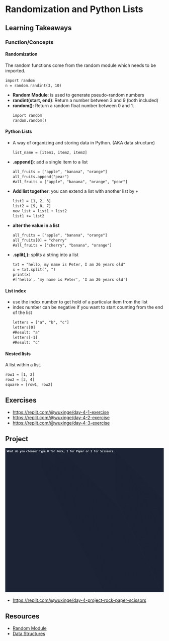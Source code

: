 # Randomization and Python Lists

## Learning Takeaways
### Function/Concepts

#### Randomization 
The random functions come from the random module which needs to be imported.
  ```
  import random
  n = random.randint(3, 10)
  ```
* **Random Module**: is used to generate pseudo-random numbers
* **randint(start, end)**: Return a number between 3 and 9 (both included)
* **random()**: Return a random float number between 0 and 1. 
  ```
  import random
  random.random()
  ```

#### Python Lists 
- A way of organizing and storing data in Python. (AKA data structure) 
  ```
  list_name = [item1, item2, item3]
  ```
* **.append()**: add a single item to a list
  ```
  all_fruits = ["apple", "banana", "orange"]
  all_fruits.append("pear")
  #all_fruits = ["apple", "banana", "orange", "pear"]
  ```
* **Add list together**: you can extend a list with another list by ```+```
  ```
  list1 = [1, 2, 3]
  list2 = [9, 8, 7]
  new_list = list1 + list2
  list1 += list2
  ```
* **alter the value in a list**
  ```
  all_fruits = ["apple", "banana", "orange"]
  all_fruits[0] = "cherry"
  #all_fruits = ["cherry", "banana", "orange"]
  ```
* **.split(,):** splits a string into a list
  ```
  txt = "hello, my name is Peter, I am 26 years old"
  x = txt.split(", ")
  print(x)
  #['hello', 'my name is Peter', 'I am 26 years old']
  ``` 
#### List index
- use the index number to get hold of a particular item from the list
- index number can be negative if you want to start counting from the end of the list
  ```
  letters = ["a", "b", "c"]
  letters[0]
  #Result: "a"
  letters[-1]
  #Result: "c"
  ```
#### Nested lists 
A list within a list. 
  ```
  row1 = [1, 2]
  row2 = [3, 4]
  square = [row1, row2]
  ```
## Exercises 
* https://replit.com/@wuxinge/day-4-1-exercise
* https://replit.com/@wuxinge/day-4-2-exercise
* https://replit.com/@wuxinge/day-4-3-exercise
  
## Project
![](rock_paper_scissors_game.gif)
* https://replit.com/@wuxinge/day-4-project-rock-paper-scissors
  
## Resources 
* [Random Module](https://www.askpython.com/python-modules/python-random-module-generate-random-numbers-sequences)
* [Data Structures](https://docs.python.org/3/tutorial/datastructures.html)
